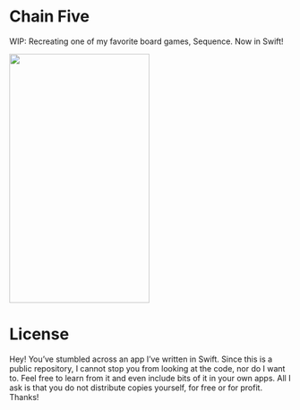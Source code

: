 # Chain Five
WIP: Recreating one of my favorite board games, Sequence. Now in Swift!

<img src="promo.gif" width="250" height="445" />

# License

Hey! You’ve stumbled across an app I’ve written in Swift. Since this is a public repository, I cannot stop you from looking at the code, nor do I want to. Feel free to learn from it and even include bits of it in your own apps. All I ask is that you do not distribute copies yourself, for free or for profit. Thanks!
